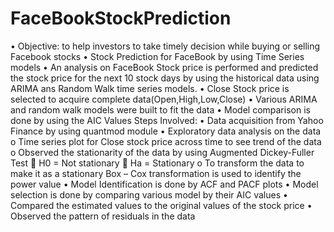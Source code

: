 # FaceBookStockPrediction

•	Objective: to help investors to take timely decision while buying or selling Facebook stocks
•	Stock Prediction for FaceBook by using Time Series models
•	An analysis on FaceBook Stock price is performed and predicted the stock price for the next 10 stock days by using the historical data using ARIMA ans Random Walk time series models.
•	Close Stock price is selected to acquire complete data(Open,High,Low,Close)
•	Various ARIMA and random walk models were built to fit the data
•	Model comparison is done by using the AIC Values
Steps Involved:
•	Data acquisition from Yahoo Finance by using quantmod module
•	Exploratory data analysis on the data
o	Time series plot for Close stock price across time to see trend of the data
o	Observed the stationarity of the data by using Augmented Dickey-Fuller Test
	H0 = Not stationary
	Ha = Stationary
o	To transform the data to make it as a stationary Box – Cox transformation is used to identify the power value
•	Model Identification is done by ACF and PACF plots
•	Model selection is done by comparing various model by their AIC values
•	Compared the estimated values to the original values of the stock price
•	Observed the pattern of residuals in the data

